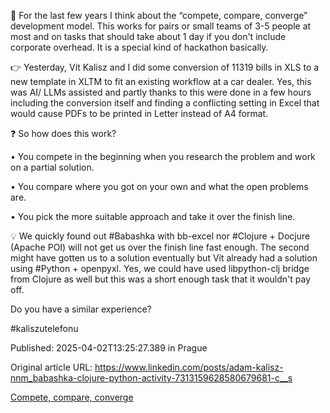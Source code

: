 🤔 For the last few years I think about the “compete, compare, converge” development model. This works for pairs or small teams of 3-5 people at most and on tasks that should take about 1 day if you don't include corporate overhead. It is a special kind of hackathon basically.


👉 Yesterday, Vít Kalisz and I did some conversion of 11319 bills in XLS to a new template in XLTM to fit an existing workflow at a car dealer. Yes, this was AI/ LLMs assisted and partly thanks to this were done in a few hours including the conversion itself and finding a conflicting setting in Excel that would cause PDFs to be printed in Letter instead of A4 format.


❓ So how does this work?


• You compete in the beginning when you research the problem and work on a partial solution.

• You compare where you got on your own and what the open problems are.

• You pick the more suitable approach and take it over the finish line.


💡 We quickly found out #Babashka with bb-excel nor #Clojure + Docjure (Apache POI) will not get us over the finish line fast enough. The second might have gotten us to a solution eventually but Vít already had a solution using #Python + openpyxl. Yes, we could have used libpython-clj bridge from Clojure as well but this was a short enough task that it wouldn't pay off.


Do you have a similar experience?


#kaliszutelefonu


Published: 2025-04-02T13:25:27.389 in Prague

Original article URL: https://www.linkedin.com/posts/adam-kalisz-nnm_babashka-clojure-python-activity-7313159628580679681-c__s

[Compete, compare, converge](./media/compete-compare-converge.png)